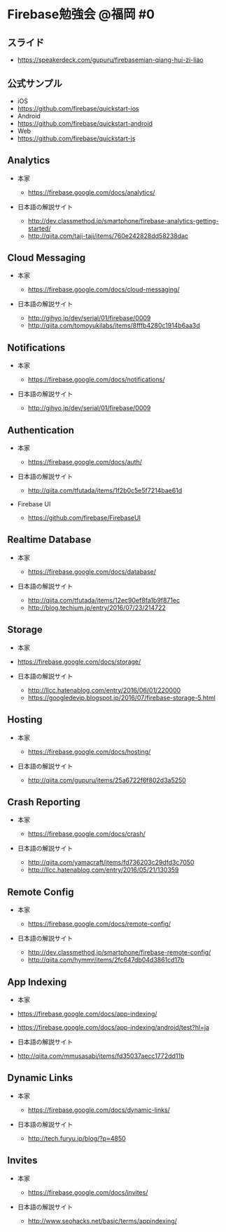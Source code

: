 # Firebase勉強会 @福岡 #0

## スライド

- https://speakerdeck.com/gupuru/firebasemian-qiang-hui-zi-liao

## 公式サンプル

- iOS
 - https://github.com/firebase/quickstart-ios
- Android
 - https://github.com/firebase/quickstart-android
- Web
 - https://github.com/firebase/quickstart-js

## Analytics

- 本家
  
  - https://firebase.google.com/docs/analytics/

- 日本語の解説サイト

  - http://dev.classmethod.jp/smartphone/firebase-analytics-getting-started/
  - http://qiita.com/taji-taji/items/760e242828dd58238dac

## Cloud Messaging

- 本家
  
  - https://firebase.google.com/docs/cloud-messaging/

- 日本語の解説サイト
  - http://gihyo.jp/dev/serial/01/firebase/0009
  - http://qiita.com/tomoyukilabs/items/8fffb4280c1914b6aa3d

## Notifications

- 本家
  
  - https://firebase.google.com/docs/notifications/

- 日本語の解説サイト

  - http://gihyo.jp/dev/serial/01/firebase/0009

## Authentication

- 本家

  - https://firebase.google.com/docs/auth/

- 日本語の解説サイト

  - http://qiita.com/tfutada/items/1f2b0c5e5f7214bae61d

- Firebase UI
  - https://github.com/firebase/FirebaseUI
  
## Realtime Database

- 本家

  - https://firebase.google.com/docs/database/

- 日本語の解説サイト

  - http://qiita.com/tfutada/items/12ec90ef8fa1b9f871ec
  - http://blog.techium.jp/entry/2016/07/23/214722

## Storage

- 本家
 
 - https://firebase.google.com/docs/storage/

- 日本語の解説サイト

  - http://llcc.hatenablog.com/entry/2016/06/01/220000
  - https://googledevjp.blogspot.jp/2016/07/firebase-storage-5.html

## Hosting

- 本家

  - https://firebase.google.com/docs/hosting/

- 日本語の解説サイト
  
  - http://qiita.com/gupuru/items/25a6722f6f802d3a5250

## Crash Reporting

- 本家

  - https://firebase.google.com/docs/crash/

- 日本語の解説サイト

  - http://qiita.com/yamacraft/items/fd736203c29dfd3c7050
  - http://llcc.hatenablog.com/entry/2016/05/21/130359

## Remote Config

- 本家

  - https://firebase.google.com/docs/remote-config/

- 日本語の解説サイト

  - http://dev.classmethod.jp/smartphone/firebase-remote-config/
  - http://qiita.com/hymmr/items/2fc647db04d3861cd17b

## App Indexing

- 本家

 - https://firebase.google.com/docs/app-indexing/
 - https://firebase.google.com/docs/app-indexing/android/test?hl=ja

- 日本語の解説サイト

 - http://qiita.com/mmusasabi/items/fd35037aecc1772dd11b

## Dynamic Links

- 本家
  
  - https://firebase.google.com/docs/dynamic-links/

- 日本語の解説サイト
  
  - http://tech.furyu.jp/blog/?p=4850

## Invites

- 本家

  - https://firebase.google.com/docs/invites/

- 日本語の解説サイト

  - http://www.seohacks.net/basic/terms/appindexing/
